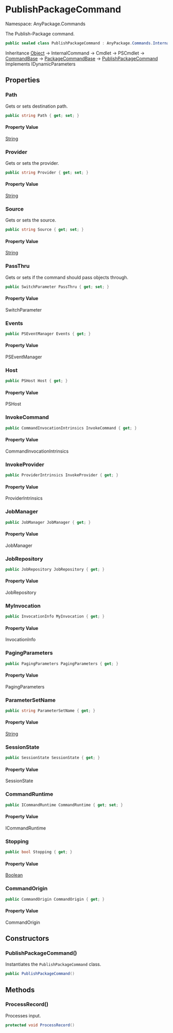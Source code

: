 # PublishPackageCommand

Namespace: AnyPackage.Commands

The Publish-Package command.

```csharp
public sealed class PublishPackageCommand : AnyPackage.Commands.Internal.PackageCommandBase, System.Management.Automation.IDynamicParameters
```

Inheritance [Object](https://docs.microsoft.com/en-us/dotnet/api/system.object) → InternalCommand → Cmdlet → PSCmdlet → [CommandBase](./anypackage.commands.internal.commandbase.md) → [PackageCommandBase](./anypackage.commands.internal.packagecommandbase.md) → [PublishPackageCommand](./anypackage.commands.publishpackagecommand.md)<br>
Implements IDynamicParameters

## Properties

### **Path**

Gets or sets destination path.

```csharp
public string Path { get; set; }
```

#### Property Value

[String](https://docs.microsoft.com/en-us/dotnet/api/system.string)<br>

### **Provider**

Gets or sets the provider.

```csharp
public string Provider { get; set; }
```

#### Property Value

[String](https://docs.microsoft.com/en-us/dotnet/api/system.string)<br>

### **Source**

Gets or sets the source.

```csharp
public string Source { get; set; }
```

#### Property Value

[String](https://docs.microsoft.com/en-us/dotnet/api/system.string)<br>

### **PassThru**

Gets or sets if the command should pass objects through.

```csharp
public SwitchParameter PassThru { get; set; }
```

#### Property Value

SwitchParameter<br>

### **Events**

```csharp
public PSEventManager Events { get; }
```

#### Property Value

PSEventManager<br>

### **Host**

```csharp
public PSHost Host { get; }
```

#### Property Value

PSHost<br>

### **InvokeCommand**

```csharp
public CommandInvocationIntrinsics InvokeCommand { get; }
```

#### Property Value

CommandInvocationIntrinsics<br>

### **InvokeProvider**

```csharp
public ProviderIntrinsics InvokeProvider { get; }
```

#### Property Value

ProviderIntrinsics<br>

### **JobManager**

```csharp
public JobManager JobManager { get; }
```

#### Property Value

JobManager<br>

### **JobRepository**

```csharp
public JobRepository JobRepository { get; }
```

#### Property Value

JobRepository<br>

### **MyInvocation**

```csharp
public InvocationInfo MyInvocation { get; }
```

#### Property Value

InvocationInfo<br>

### **PagingParameters**

```csharp
public PagingParameters PagingParameters { get; }
```

#### Property Value

PagingParameters<br>

### **ParameterSetName**

```csharp
public string ParameterSetName { get; }
```

#### Property Value

[String](https://docs.microsoft.com/en-us/dotnet/api/system.string)<br>

### **SessionState**

```csharp
public SessionState SessionState { get; }
```

#### Property Value

SessionState<br>

### **CommandRuntime**

```csharp
public ICommandRuntime CommandRuntime { get; set; }
```

#### Property Value

ICommandRuntime<br>

### **Stopping**

```csharp
public bool Stopping { get; }
```

#### Property Value

[Boolean](https://docs.microsoft.com/en-us/dotnet/api/system.boolean)<br>

### **CommandOrigin**

```csharp
public CommandOrigin CommandOrigin { get; }
```

#### Property Value

CommandOrigin<br>

## Constructors

### **PublishPackageCommand()**

Instantiates the `PublishPackageCommand` class.

```csharp
public PublishPackageCommand()
```

## Methods

### **ProcessRecord()**

Processes input.

```csharp
protected void ProcessRecord()
```
